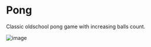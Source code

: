 # Pong
Classic oldschool pong game with increasing balls count.

![image](https://github.com/potmesil/Pong/assets/5638033/bcb4a6d2-8622-4775-985b-e591dc456a45)
